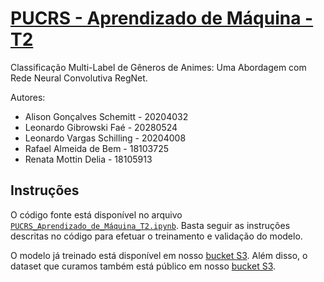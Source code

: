# [PUCRS - Aprendizado de Máquina - T2](https://github.com/debemdeboas/pucrs-aprendizado-de-maquina-t2)

Classificação Multi-Label de Gêneros de Animes: Uma Abordagem com Rede Neural Convolutiva RegNet.

Autores:

- Alison Gonçalves Schemitt - 20204032
- Leonardo Gibrowski Faé - 20280524
- Leonardo Vargas Schilling - 20204008
- Rafael Almeida de Bem - 18103725
- Renata Mottin Delia - 18105913

## Instruções

O código fonte está disponível no arquivo [`PUCRS_Aprendizado_de_Máquina_T2.ipynb`](./PUCRS_Aprendizado_de_Máquina_T2.ipynb).
Basta seguir as instruções descritas no código para efetuar o treinamento e validação do modelo.

O modelo já treinado está disponível em nosso [bucket S3](https://public-s3.debem.dev/model.pt).
Além disso, o dataset que curamos também está público em nosso [bucket S3](https://public-s3.debem.dev/anime_dataset.tar.xz).
